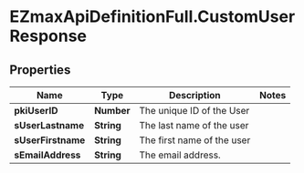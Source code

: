 # EZmaxApiDefinitionFull.CustomUserResponse

## Properties

Name | Type | Description | Notes
------------ | ------------- | ------------- | -------------
**pkiUserID** | **Number** | The unique ID of the User | 
**sUserLastname** | **String** | The last name of the user | 
**sUserFirstname** | **String** | The first name of the user | 
**sEmailAddress** | **String** | The email address. | 


